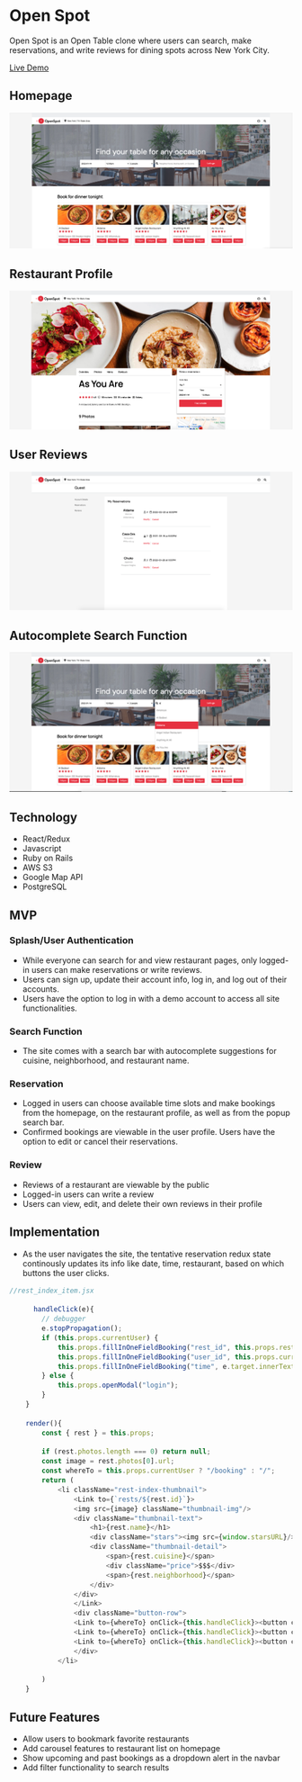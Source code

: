 # Open Spot

Open Spot is an Open Table clone where users can search, make reservations, and write reviews for dining spots across New York City.

[Live Demo](http://openspot-aa.herokuapp.com/)

## Homepage
![Homepage](./app/assets/images/screenshot1.png)

## Restaurant Profile
![Restaurant Profile](./app/assets/images/restaurant.png)

## User Reviews 
![User Reviews](./app/assets/images/reviews.png)

## Autocomplete Search Function 
![Search Bar](./app/assets/images/search.png)

## Technology
- React/Redux
- Javascript
- Ruby on Rails
- AWS S3
- Google Map API
- PostgreSQL

## MVP

### Splash/User Authentication
- While everyone can search for and view restaurant pages, only logged-in users can make reservations or write reviews.
- Users can sign up, update their account info, log in, and log out of their accounts.
- Users have the option to log in with a demo account to access all site functionalities.

### Search Function
- The site comes with a search bar with autocomplete suggestions for cuisine, neighborhood, and restaurant name.

### Reservation
- Logged in users can choose available time slots and make bookings from the homepage, on the restaurant profile, as well as from the popup search bar.
- Confirmed bookings are viewable in the user profile. Users have the option to edit or cancel their reservations.

### Review
- Reviews of a restaurant are viewable by the public
- Logged-in users can write a review
- Users can view, edit, and delete their own reviews in their profile

## Implementation
- As the user navigates the site, the tentative reservation redux state continously updates its info like date, time, restaurant, based on which buttons the user clicks. 

```js
//rest_index_item.jsx

      handleClick(e){
        // debugger
        e.stopPropagation();
        if (this.props.currentUser) {
            this.props.fillInOneFieldBooking("rest_id", this.props.rest.id);
            this.props.fillInOneFieldBooking("user_id", this.props.currentUser.id);
            this.props.fillInOneFieldBooking("time", e.target.innerText.slice(0, 4));
        } else {
            this.props.openModal("login");
        }
    }

    render(){
        const { rest } = this.props;

        if (rest.photos.length === 0) return null; 
        const image = rest.photos[0].url;
        const whereTo = this.props.currentUser ? "/booking" : "/";
        return (
            <li className="rest-index-thumbnail">
                <Link to={`rests/${rest.id}`}>
                <img src={image} className="thumbnail-img"/>
                <div className="thumbnail-text">
                    <h1>{rest.name}</h1>
                    <div className="stars"><img src={window.starsURL}/></div>
                    <div className="thumbnail-detail">
                        <span>{rest.cuisine}</span>
                        <div className="price">$$$</div>
                        <span>{rest.neighborhood}</span>
                    </div>
                </div>
                </Link>
                <div className="button-row">
                <Link to={whereTo} onClick={this.handleClick}><button className="thumbnail-button">7:15pm</button></Link>
                <Link to={whereTo} onClick={this.handleClick}><button className="thumbnail-button">7:30pm</button></Link>
                <Link to={whereTo} onClick={this.handleClick}><button className="thumbnail-button">7:45pm</button></Link>
                </div>
            </li>
            
        )
    }
```




## Future Features
- Allow users to bookmark favorite restaurants 
- Add carousel features to restaurant list on homepage
- Show upcoming and past bookings as a dropdown alert in the navbar
- Add filter functionality to search results